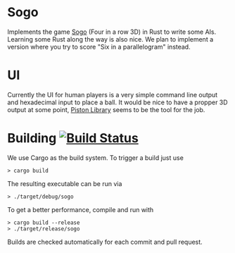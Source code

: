 # Sogo
Implements the game [Sogo](https://en.wikipedia.org/wiki/Score_Four) (Four in a row 3D) in Rust to write some AIs. Learning some Rust along the way is also nice.
We plan to implement a version where you try to score "Six in a parallelogram" instead.

# UI

Currently the UI for human players is a very simple command line output and
hexadecimal input to place a ball. It would be nice to have a propper 3D output
at some point, [Piston Library](http://www.piston.rs/) seems to be the tool for the job.

# Building [![Build Status](https://travis-ci.org/roSievers/sogo.svg?branch=master)](https://travis-ci.org/roSievers/sogo)


We use Cargo as the build system. To trigger a build just use

    > cargo build

The resulting executable can be run via

    > ./target/debug/sogo

To get a better performance, compile and run with

    > cargo build --release
    > ./target/release/sogo

Builds are checked automatically for each commit and pull request.
